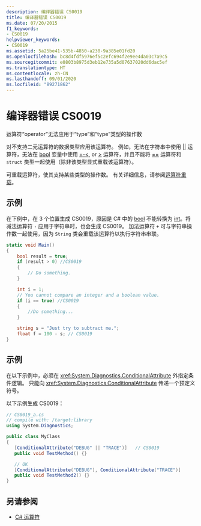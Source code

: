```yaml
---
description: 编译器错误 CS0019
title: 编译器错误 CS0019
ms.date: 07/20/2015
f1_keywords:
- CS0019
helpviewer_keywords:
- CS0019
ms.assetid: 5a25be41-535b-4850-a230-9a385e01fd20
ms.openlocfilehash: bc8d4fdf5976ef5c2efc694f2e9ee4da03c7a9c5
ms.sourcegitcommit: e0803b8975d3eb12e735a5d07637020dd6dac5ef
ms.translationtype: HT
ms.contentlocale: zh-CN
ms.lasthandoff: 09/01/2020
ms.locfileid: "89271862"
---
```

# <a name="compiler-error-cs0019"></a>编译器错误 CS0019

运算符“operator”无法应用于“type”和“type”类型的操作数

 对不支持二元运算符的数据类型应用该运算符。 例如，无法在字符串中使用 [&#124;&#124;](../operators/boolean-logical-operators.md#conditional-logical-or-operator-) 运算符，无法在 [bool](../builtin-types/bool.md) 变量中使用 [+](../operators/addition-operator.md)[-](../operators/subtraction-operator.md)[\<](../operators/comparison-operators.md#less-than-operator-), or [>](../operators/comparison-operators.md#greater-than-operator-) 运算符，并且不能将 [==](../operators/equality-operators.md#equality-operator-) 运算符和 `struct` 类型一起使用（除非该类型显式重载该运算符）。

 可重载运算符，使其支持某些类型的操作数。 有关详细信息，请参阅[运算符重载](../operators/operator-overloading.md)。

## <a name="example"></a>示例

在下例中，在 3 个位置生成 CS0019，原因是 C# 中的 [bool](../builtin-types/bool.md) 不能转换为 [int](../builtin-types/integral-numeric-types.md)。将减法运算符 `-` 应用于字符串时，也会生成 CS0019。 加法运算符 `+` 可与字符串操作数一起使用，因为 `String` 类会重载该运算符以执行字符串串联。

```csharp
static void Main()
{
    bool result = true;
    if (result > 0) //CS0019
    {
        // Do something.
    }

    int i = 1;
    // You cannot compare an integer and a boolean value.
    if (i == true) //CS0019
    {
        //Do something...
    }

    string s = "Just try to subtract me.";
    float f = 100 - s; // CS0019
}
```

## <a name="example"></a>示例

 在以下示例中，必须在 <xref:System.Diagnostics.ConditionalAttribute> 外指定条件逻辑。 只能向 <xref:System.Diagnostics.ConditionalAttribute> 传递一个预定义符号。

 以下示例生成 CS0019：

```csharp
// CS0019_a.cs
// compile with: /target:library
using System.Diagnostics;

public class MyClass
{
   [ConditionalAttribute("DEBUG" || "TRACE")]   // CS0019
   public void TestMethod() {}

   // OK
   [ConditionalAttribute("DEBUG"), ConditionalAttribute("TRACE")]
   public void TestMethod2() {}
}
```

## <a name="see-also"></a>另请参阅

- [C# 运算符](../operators/index.md)
